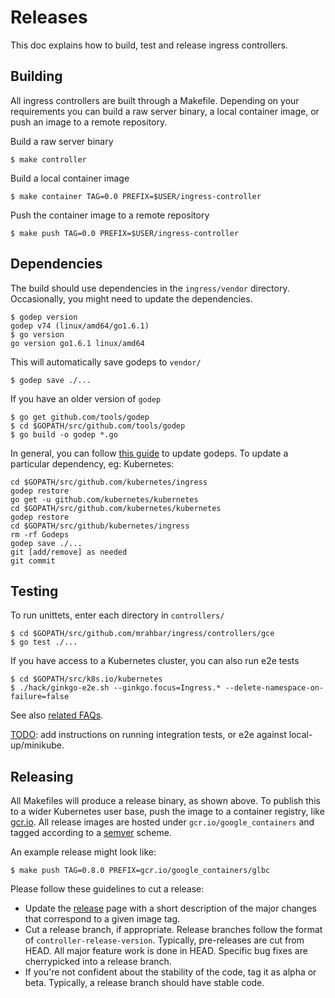 # Releases

This doc explains how to build, test and release ingress controllers.

## Building

All ingress controllers are built through a Makefile. Depending on your
requirements you can build a raw server binary, a local container image,
or push an image to a remote repository.

Build a raw server binary
```console
$ make controller
```

Build a local container image
```console
$ make container TAG=0.0 PREFIX=$USER/ingress-controller
```

Push the container image to a remote repository
```console
$ make push TAG=0.0 PREFIX=$USER/ingress-controller
```

## Dependencies

The build should use dependencies in the `ingress/vendor` directory.
Occasionally, you might need to update the dependencies.

```console
$ godep version
godep v74 (linux/amd64/go1.6.1)
$ go version
go version go1.6.1 linux/amd64
```

This will automatically save godeps to `vendor/`
```console
$ godep save ./...
```

If you have an older version of `godep`
```console
$ go get github.com/tools/godep
$ cd $GOPATH/src/github.com/tools/godep
$ go build -o godep *.go
```

In general, you can follow [this guide](https://github.com/kubernetes/kubernetes/blob/release-1.5/docs/devel/godep.md#using-godep-to-manage-dependencies)
to update godeps. To update a particular dependency, eg: Kubernetes:
```console
cd $GOPATH/src/github.com/kubernetes/ingress
godep restore
go get -u github.com/kubernetes/kubernetes
cd $GOPATH/src/github.com/kubernetes/kubernetes
godep restore
cd $GOPATH/src/github/kubernetes/ingress
rm -rf Godeps
godep save ./...
git [add/remove] as needed
git commit
```

## Testing

To run unittets, enter each directory in `controllers/`
```console
$ cd $GOPATH/src/github.com/mrahbar/ingress/controllers/gce
$ go test ./...
```

If you have access to a Kubernetes cluster, you can also run e2e tests
```console
$ cd $GOPATH/src/k8s.io/kubernetes
$ ./hack/ginkgo-e2e.sh --ginkgo.focus=Ingress.* --delete-namespace-on-failure=false
```

See also [related FAQs](../faq#how-are-the-ingress-controllers-tested).

[TODO](https://github.com/kubernetes/ingress/issues/5): add instructions on running integration tests, or e2e against
local-up/minikube.

## Releasing

All Makefiles will produce a release binary, as shown above. To publish this
to a wider Kubernetes user base, push the image to a container registry, like
[gcr.io](https://cloud.google.com/container-registry/). All release images are hosted under `gcr.io/google_containers` and
tagged according to a [semver](http://semver.org/) scheme.

An example release might look like:
```
$ make push TAG=0.8.0 PREFIX=gcr.io/google_containers/glbc
```

Please follow these guidelines to cut a release:

* Update the [release](https://help.github.com/articles/creating-releases/)
page with a short description of the major changes that correspond to a given
image tag.
* Cut a release branch, if appropriate. Release branches follow the format of
`controller-release-version`. Typically, pre-releases are cut from HEAD.
All major feature work is done in HEAD. Specific bug fixes are
cherrypicked into a release branch.
* If you're not confident about the stability of the code, tag it as
alpha or beta. Typically, a release branch should have stable code.


